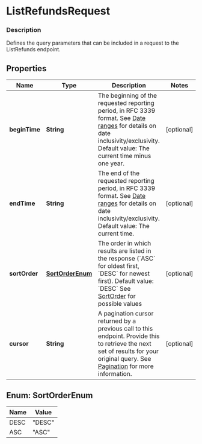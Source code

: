 
# ListRefundsRequest

### Description

Defines the query parameters that can be included in a request to the ListRefunds endpoint.

## Properties
Name | Type | Description | Notes
------------ | ------------- | ------------- | -------------
**beginTime** | **String** | The beginning of the requested reporting period, in RFC 3339 format.  See [Date ranges](#dateranges) for details on date inclusivity/exclusivity.  Default value: The current time minus one year. |  [optional]
**endTime** | **String** | The end of the requested reporting period, in RFC 3339 format.  See [Date ranges](#dateranges) for details on date inclusivity/exclusivity.  Default value: The current time. |  [optional]
**sortOrder** | [**SortOrderEnum**](#SortOrderEnum) | The order in which results are listed in the response (&#x60;ASC&#x60; for oldest first, &#x60;DESC&#x60; for newest first).  Default value: &#x60;DESC&#x60; See [SortOrder](#type-sortorder) for possible values |  [optional]
**cursor** | **String** | A pagination cursor returned by a previous call to this endpoint. Provide this to retrieve the next set of results for your original query.  See [Pagination](/basics/api101/pagination) for more information. |  [optional]


<a name="SortOrderEnum"></a>
## Enum: SortOrderEnum
Name | Value
---- | -----
DESC | &quot;DESC&quot;
ASC | &quot;ASC&quot;



